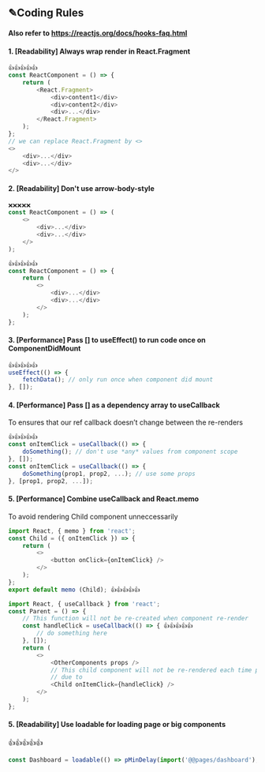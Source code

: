 ## ✎Coding Rules

#### Also refer to https://reactjs.org/docs/hooks-faq.html

#### 1. [Readability] Always wrap render in React.Fragment
```javascript
👍👍👍👍👍
const ReactComponent = () => {
    return (
        <React.Fragment>
            <div>content1</div>
            <div>content2</div>
            <div>...</div>
        </React.Fragment>
    );
};
// we can replace React.Fragment by <>
<>
    <div>...</div>
    <div>...</div>
</>
```

#### 2. [Readability] Don't use arrow-body-style
```javascript
❌❌❌❌❌
const ReactComponent = () => (
    <>
        <div>...</div>
        <div>...</div>
    </>
);

👍👍👍👍👍
const ReactComponent = () => {
    return (
        <>
            <div>...</div>
            <div>...</div>
        </>
    );
};
```

#### 3. [Performance] Pass [] to useEffect() to run code once on ComponentDidMount
```javascript
👍👍👍👍👍
useEffect(() => {
    fetchData(); // only run once when component did mount
}, []);
```

#### 4. [Performance] Pass [] as a dependency array to useCallback
To ensures that our ref callback doesn’t change between the re-renders
```javascript
👍👍👍👍👍
const onItemClick = useCallback(() => {
    doSomething(); // don't use *any* values from component scope
}, []);
const onItemClick = useCallback(() => {
    doSomething(prop1, prop2, ...); // use some props
}, [prop1, prop2, ...]);
```

#### 5. [Performance] Combine useCallback and React.memo
To avoid rendering Child component unneccessarily
```javascript
import React, { memo } from 'react';
const Child = ({ onItemClick }) => {
    return (
        <>
            <button onClick={onItemClick} />
        </>
    );
};
export default memo (Child); 👍👍👍👍👍

import React, { useCallback } from 'react';
const Parent = () => {
    // This function will not be re-created when component re-render
    const handleClick = useCallback(() => { 👍👍👍👍👍
        // do something here
    }, []);
    return (
        <>
            <OtherComponents props />
            // This child component will not be re-rendered each time parent is renderer
            // due to
            <Child onItemClick={handleClick} />
        </>
    );
};
```

#### 5. [Readability] Use loadable for loading page or big components
👍👍👍👍👍
```javascript
const Dashboard = loadable(() => pMinDelay(import('@@pages/dashboard'), DELAY));
```


